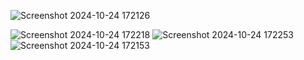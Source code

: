 ![Screenshot 2024-10-24 172126](https://github.com/user-attachments/assets/77525b67-ff12-4881-9296-0e99121aa6a0)

![Screenshot 2024-10-24 172218](https://github.com/user-attachments/assets/51239349-b0d6-496f-9e2c-31521df7e584)
![Screenshot 2024-10-24 172253](https://github.com/user-attachments/assets/2da467ca-1707-4555-b8cc-c99bab5f1979)
![Screenshot 2024-10-24 172153](https://github.com/user-attachments/assets/3c332eb6-8793-437b-8450-295b6a4baccf)
